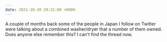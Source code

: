 ```yaml
---
date: 2021-10-20 20:21:00 +0900
---
```


A couple of months back some of the people in Japan I follow on Twitter were talking about a combined washer/dryer that a number of them owned. Does anyone else remember this? I can't find the thread now.
